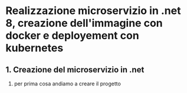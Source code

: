 # Realizzazione microservizio in .net 8, creazione dell'immagine con docker e deployement con kubernetes

## 1. Creazione del microservizio in .net 

1. per prima cosa andiamo a creare il progetto


